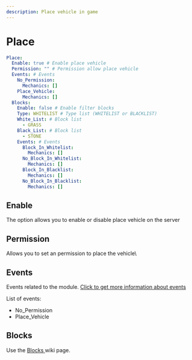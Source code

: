 ```yaml
---
description: Place vehicle in game
---
```


# Place

```yaml
Place:
  Enable: true # Enable place vehicle
  Permission: "" # Permission allow place vehicle
  Events: # Events
    No_Permission:
      Mechanics: []
    Place_Vehicle:
      Mechanics: []
  Blocks: 
    Enable: false # Enable filter blocks
    Type: WHITELIST # Type list (WHITELIST or BLACKLIST)
    White_List: # Block list
      - GRASS
    Black_List: # Block list
      - STONE
    Events: # Events
      Block_In_Whitelist:
        Mechanics: []
      No_Block_In_Whitelist:
        Mechanics: []
      Block_In_Blacklist:
        Mechanics: []
      No_Block_In_Blacklist:
        Mechanics: []
```

## Enable

The option allows you to enable or disable place vehicle on the server

## Permission

Allows you to set an permission to place the vehicle\


## Events

Events related to the module.  [Click to get more information about events](../../events-mechanics/)

List of events:

* No\_Permission
* Place\_Vehicle

## Blocks

Use the [Blocks ](blocks.md)wiki page.



